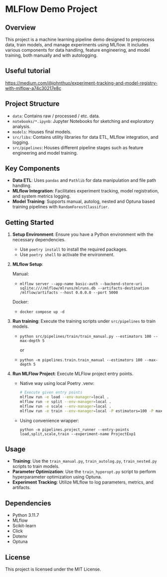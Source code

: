 # MLFlow Demo Project

## Overview

This project is a machine learning pipeline demo designed to preprocess data, train models, and manage experiments using MLflow. It includes various components for data handling, feature engineering, and model training, both manually and with autologging.

## Useful tutorial
https://medium.com/@johnthuo/experiment-tracking-and-model-registry-with-mlflow-a74c30217e8c

## Project Structure

- `data`: Contains raw / processed / etc. data.
- `notebooks/*.ipynb`: Jupyter Notebooks for sketching and exploratory analysis.
- `models`: Houses final models.
- `src/libs`: Contains utility libraries for data ETL, MLflow integration, and logging.
- `src/pipelines`: Houses different pipeline stages such as feature engineering and model training.

## Key Components

- **Data ETL**: Uses `pandas` and `Pathlib` for data manipulation and file path handling.
- **MLflow Integration**: Facilitates experiment tracking, model registration, and system metrics logging.
- **Model Training**: Supports manual, autolog, nested and Optuna based training pipelines with `RandomForestClassifier`.

## Getting Started

1. **Setup Environment**: Ensure you have a Python environment with the necessary dependencies. 
    * Use `poetry install` to install the required packages. 
    * Use `poetry shell` to activate the environment.
2. **MLflow Setup**:
    
    Manual:
    * `mlflow server --app-name basic-auth --backend-store-uri sqlite:////mlflow/mlruns/mlruns.db --artifacts-destination /mlflow/artifacts --host 0.0.0.0 --port 5000`
    
    Docker:
    * `docker compose up -d`
3. **Run training**: Execute the training scripts under `src/pipelines` to train models.
    * `python src/pipelines/train/train_manual.py --estimators 100 --max-depth 5`
    
        or
    * `python -m pipelines.train.train_manual --estimators 100 --max-depth 5`
4. **Run MLFlow Project**: Execute MLFlow project entry points.
    * Native way using local Poetry .venv:
        ```bash
        # Execute given entry points
        mlflow run -e load --env-manager=local .
        mlflow run -e split --env-manager=local .
        mlflow run -e scale --env-manager=local .
        mlflow run -e train --env-manager=local -P estimators=100 -P max_depth=7 .
        ```
    * Using convenience wrapper: 

        `python -m pipelines.project_runner --entry-points load,split,scale,train --experiment-name ProjectExp1`

## Usage

- **Training**: Use the `train_manual.py`, `train_autolog.py`, `train_nested.py` scripts to train models.
- **Parameter Optimization**: Use the `train_hyperopt.py` script to perform hyperparameter optimization using Optuna.
- **Experiment Tracking**: Utilize MLflow to log parameters, metrics, and artifacts.

## Dependencies

- Python 3.11.7
- MLflow
- Scikit-learn
- Click
- Dotenv
- Optuna

## License

This project is licensed under the MIT License.


